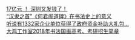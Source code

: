   
[17亿元 ！ 深圳又发钱了！](http://www.dianyue.me/archives/366/n68z3jv7t3b7pib5/)  
[“汉隶之首”《何君阁道碑》在书法史上的意义](http://www.dianyue.me/archives/570/kmg3l0r9pndlb1pg/)  
[听说有1332家企业单位获得了政府资金补助大礼包...](http://www.dianyue.me/archives/355/jvab0wb4tvtdn6s1/)  
[大鸿工作室2018年书法国画高考、考研招生简章](http://www.dianyue.me/archives/681/5vdszrfujmz0bg3t/)